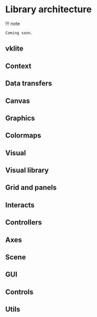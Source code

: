 # Library architecture

!!! note

    Coming soon.


## vklite

## Context

## Data transfers

## Canvas

## Graphics

## Colormaps

## Visual

## Visual library

## Grid and panels

## Interacts

## Controllers

## Axes

## Scene

## GUI

## Controls

## Utils
